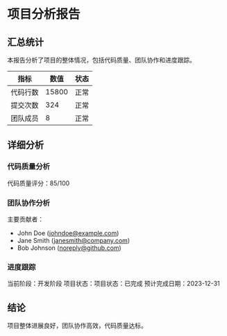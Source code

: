 # 项目分析报告

## 汇总统计

本报告分析了项目的整体情况，包括代码质量、团队协作和进度跟踪。

| 指标 | 数值 | 状态 |
|------|------|------|
| 代码行数 | 15800 | 正常 |
| 提交次数 | 324 | 正常 |
| 团队成员 | 8 | 正常 |

## 详细分析

### 代码质量分析

代码质量评分：85/100

### 团队协作分析

主要贡献者：
- John Doe (johndoe@example.com)
- Jane Smith (janesmith@company.com)
- Bob Johnson (noreply@github.com)

### 进度跟踪

当前阶段：开发阶段
项目状态：项目状态：已完成
预计完成日期：2023-12-31

## 结论

项目整体进展良好，团队协作高效，代码质量达标。